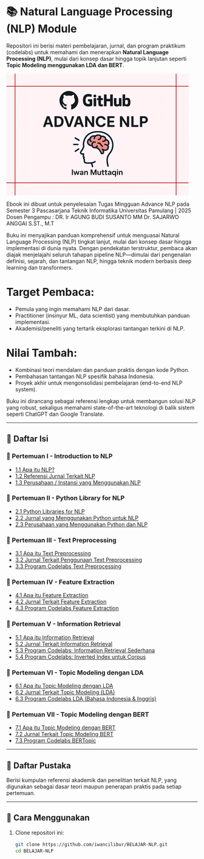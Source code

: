 # 📚 Natural Language Processing (NLP) Module

Repositori ini berisi materi pembelajaran, jurnal, dan program praktikum (codelabs) untuk memahami dan menerapkan **Natural Language Processing (NLP)**, mulai dari konsep dasar hingga topik lanjutan seperti **Topic Modeling menggunakan LDA dan BERT**.

<img src="Advance NLP Github.png" align="center" />

Ebook ini dibuat untuk penyelesaian Tugas Mingguan Advance NLP pada Semester 3 Pascasarjana Teknik Informatika  Universitas Pamulang  | 2025   Dosen Pengampu :  DR. Ir AGUNG BUDI SUSANTO MM Dr. SAJARWO ANGGAI S.ST., M.T

Buku ini menyajikan panduan komprehensif untuk menguasai Natural Language Processing (NLP) tingkat lanjut, mulai dari konsep dasar hingga implementasi di dunia nyata. Dengan pendekatan terstruktur, pembaca akan diajak menjelajahi seluruh tahapan pipeline NLP—dimulai dari pengenalan definisi, sejarah, dan tantangan NLP, hingga teknik modern berbasis deep learning dan transformers.

# Target Pembaca:
-	Pemula yang ingin memahami NLP dari dasar.
-	Practitioner (insinyur ML, data scientist) yang membutuhkan panduan implementasi.
-	Akademisi/peneliti yang tertarik eksplorasi tantangan terkini di NLP.

# Nilai Tambah:
-	Kombinasi teori mendalam dan panduan praktis dengan kode Python.
-	Pembahasan tantangan NLP spesifik bahasa Indonesia.
-	Proyek akhir untuk mengonsolidasi pembelajaran (end-to-end NLP system).

Buku ini dirancang sebagai referensi lengkap untuk membangun solusi NLP yang robust, sekaligus memahami state-of-the-art teknologi di balik sistem seperti ChatGPT dan Google Translate.

---

## 🧭 Daftar Isi

### 📌 Pertemuan I - Introduction to NLP
- [1.1 Apa itu NLP?](#11-apa-itu-nlp)
- [1.2 Referensi Jurnal Terkait NLP](#12-referensi-jurnal-terkait-nlp)
- [1.3 Perusahaan / Instansi yang Menggunakan NLP](#13-perusahaan--instansi-yang-menggunakan-nlp)

### 📌 Pertemuan II - Python Library for NLP
- [2.1 Python Libraries for NLP](#21-python-libraries-for-nlp)
- [2.2 Jurnal yang Menggunakan Python untuk NLP](#22-jurnal-yang-menggunakan-python-untuk-nlp)
- [2.3 Perusahaan yang Menggunakan Python dan NLP](#23-perusahaan-yang-menggunakan-python-dan-nlp)

### 📌 Pertemuan III - Text Preprocessing
- [3.1 Apa itu Text Preprocessing](#31-apa-itu-text-preprocessing)
- [3.2 Jurnal Terkait Penggunaan Text Preprocessing](#32-jurnal-terkait-penggunaan-text-preprocessing)
- [3.3 Program Codelabs Text Preprocessing](#33-program-codelabs-text-preprocessing)

### 📌 Pertemuan IV - Feature Extraction
- [4.1 Apa itu Feature Extraction](#41-apa-itu-feature-extraction)
- [4.2 Jurnal Terkait Feature Extraction](#42-jurnal-terkait-feature-extraction)
- [4.3 Program Codelabs Feature Extraction](#43-program-codelabs-feature-extraction)

### 📌 Pertemuan V - Information Retrieval
- [5.1 Apa itu Information Retrieval](#51-apa-itu-information-retrieval)
- [5.2 Jurnal Terkait Information Retrieval](#52-jurnal-terkait-information-retrieval)
- [5.3 Program Codelabs: Information Retrieval Sederhana](#53-program-codelabs-information-retrieval-sederhana)
- [5.4 Program Codelabs: Inverted Index untuk Corpus](#54-program-codelabs-inverted-index-untuk-corpus)

### 📌 Pertemuan VI - Topic Modeling dengan LDA
- [6.1 Apa itu Topic Modeling dengan LDA](#61-apa-itu-topic-modeling-dengan-lda)
- [6.2 Jurnal Terkait Topic Modeling (LDA)](#62-jurnal-terkait-topic-modeling-lda)
- [6.3 Program Codelabs LDA (Bahasa Indonesia & Inggris)](#63-program-codelabs-lda)

### 📌 Pertemuan VII - Topic Modeling dengan BERT
- [7.1 Apa itu Topic Modeling dengan BERT](#71-apa-itu-topic-modeling-dengan-bert)
- [7.2 Jurnal Terkait Topic Modeling BERT](#72-jurnal-terkait-topic-modeling-bert)
- [7.3 Program Codelabs BERTopic](#73-program-codelabs-bertopic)

---

## 📖 Daftar Pustaka
Berisi kumpulan referensi akademik dan penelitian terkait NLP, yang digunakan sebagai dasar teori maupun penerapan praktis pada setiap pertemuan.

---

## 🚀 Cara Menggunakan
1. Clone repositori ini:
   ```bash
   git clone https://github.com/iwancilibur/BELAJAR-NLP.git
   cd BELAJAR-NLP

